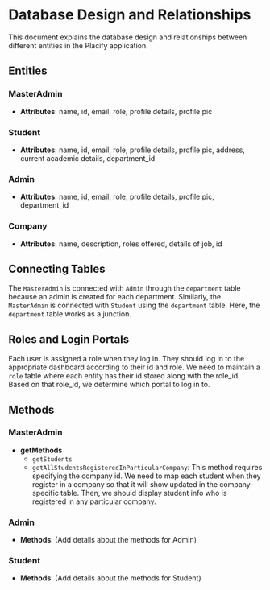 # Database Design and Relationships

This document explains the database design and relationships between different entities in the Placify application.

## Entities

### MasterAdmin
- **Attributes**: name, id, email, role, profile details, profile pic

### Student
- **Attributes**: name, id, email, role, profile details, profile pic, address, current academic details, department_id

### Admin
- **Attributes**: name, id, email, role, profile details, profile pic, department_id

### Company
- **Attributes**: name, description, roles offered, details of job, id

## Connecting Tables

The `MasterAdmin` is connected with `Admin` through the `department` table because an admin is created for each department. Similarly, the `MasterAdmin` is connected with `Student` using the `department` table. Here, the `department` table works as a junction.

## Roles and Login Portals

Each user is assigned a role when they log in. They should log in to the appropriate dashboard according to their id and role. We need to maintain a `role` table where each entity has their id stored along with the role_id. Based on that role_id, we determine which portal to log in to.

## Methods

### MasterAdmin
- **getMethods**
  - `getStudents`
  - `getAllStudentsRegisteredInParticularCompany`: This method requires specifying the company id. We need to map each student when they register in a company so that it will show updated in the company-specific table. Then, we should display student info who is registered in any particular company.

### Admin
- **Methods**: (Add details about the methods for Admin)

### Student
- **Methods**: (Add details about the methods for Student)
